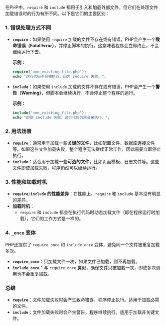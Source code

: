 在PHP中，`require` 和 `include` 都用于引入和加载外部文件，但它们在处理文件加载错误时的行为有所不同。以下是它们的主要区别：

### 1. 错误处理方式不同

- **`require`**：如果使用 `require` 加载的文件不存在或有错误，PHP会产生一个**致命错误（Fatal Error）**，并停止脚本的执行。这意味着程序会立即终止，不会继续运行下去。

  **示例：**

  ```php
  require('non_existing_file.php'); 
  echo "这行代码不会被执行，因为 require 失败。";
  ```

- **`include`**：如果使用 `include` 加载的文件不存在或有错误，PHP会产生一个**警告（Warning）**，但脚本会继续执行，不会停止整个程序的运行。

  **示例：**

  ```php
  include('non_existing_file.php'); 
  echo "即使 include 失败，这行代码仍然会被执行。";
  ```

### 2. 用法场景

- **`require`**：通常用于加载一些**关键的文件**，比如配置文件、数据库连接文件等。如果这些文件加载失败，整个程序无法继续正常工作，因此需要立即停止执行。
- **`include`**：适合用于加载一些**可选的文件**，比如页面模板、日志文件等。这些文件即使加载失败，程序仍然可以继续运行。

### 3. 性能和加载时机

- **`require/include` 的性能差异**：在性能上，`require` 和 `include` 基本没有明显的差异。
- **加载时机**：
  - `require` 和 `include` 都会在执行代码时动态加载文件（即在程序运行时加载），它们的工作方式是一样的。

### 4. `_once` 变体

PHP还提供了 `require_once` 和 `include_once` 变体，避免同一个文件被重复加载多次。

- **`require_once`**：只加载文件一次，如果文件已加载，则不再加载。
- **`include_once`**：与 `require_once` 类似，确保文件只被加载一次，即使多次调用也不会重复加载。

### 总结

- **`require`**：文件加载失败时会产生致命错误，程序停止执行。适用于加载必需的文件。
- **`include`**：文件加载失败时会产生警告，程序继续执行。适用于加载非关键文件。